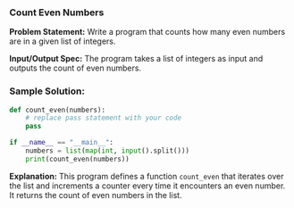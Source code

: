 ### **Count Even Numbers**

**Problem Statement:** Write a program that counts how many even numbers are in a given list of integers.

**Input/Output Spec:** The program takes a list of integers as input and outputs the count of even numbers.

### **Sample Solution:**

```python
def count_even(numbers):
    # replace pass statement with your code
    pass

if __name__ == "__main__":
    numbers = list(map(int, input().split()))
    print(count_even(numbers))
```

**Explanation:** This program defines a function `count_even` that iterates over the list and increments a counter every time it encounters an even number. It returns the count of even numbers in the list.